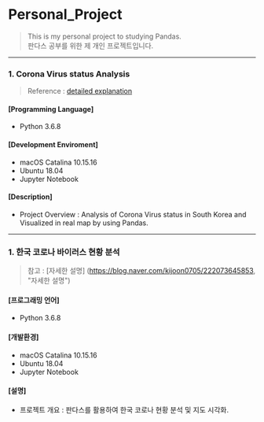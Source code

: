 # Personal_Project
> This is my personal project to studying Pandas.  
> 판다스 공부를 위한 제 개인 프로젝트입니다. 
***

### 1. Corona Virus status Analysis
> Reference : [detailed explanation](https://blog.naver.com/kijoon0705/222073645853, "detailed explanation")

#### [Programming Language]
+ Python 3.6.8

#### [Development Enviroment]
+ macOS Catalina 10.15.16
+ Ubuntu 18.04
+ Jupyter Notebook 

#### [Description]
+ Project Overview : Analysis of Corona Virus status in South Korea and Visualized in real map by using Pandas.

***

### 1. 한국 코로나 바이러스 현황 분석
> 참고 : [자세한 설명] (https://blog.naver.com/kijoon0705/222073645853, "자세한 설명")

#### [프로그래밍 언어]
+ Python 3.6.8

#### [개발환경]
+ macOS Catalina 10.15.16
+ Ubuntu 18.04
+ Jupyter Notebook 

#### [설명]
+ 프로젝트 개요 : 판다스를 활용하여 한국 코로나 현황 분석 및 지도 시각화.
